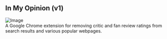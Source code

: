## In My Opinion (v1)

![Image](../master/images/imo.png)  
A Google Chrome extension for removing critic and fan review ratings from search results and various popular webpages.

